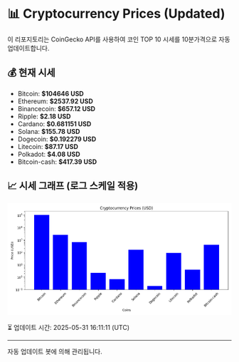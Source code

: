 
# 📊 Cryptocurrency Prices (Updated)

이 리포지토리는 CoinGecko API를 사용하여 코인 TOP 10 시세를 10분가격으로 자동 업데이트합니다.

## 💰 현재 시세
- Bitcoin: **$104646 USD**
- Ethereum: **$2537.92 USD**
- Binancecoin: **$657.12 USD**
- Ripple: **$2.18 USD**
- Cardano: **$0.681151 USD**
- Solana: **$155.78 USD**
- Dogecoin: **$0.192279 USD**
- Litecoin: **$87.17 USD**
- Polkadot: **$4.08 USD**
- Bitcoin-cash: **$417.39 USD**

## 📈 시세 그래프 (로그 스케일 적용)
![Crypto Prices](crypto_prices.png)

⏳ 업데이트 시간: 2025-05-31 16:11:11 (UTC)

---
자동 업데이트 봇에 의해 관리됩니다.
